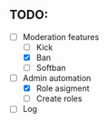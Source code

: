 ## TODO:

- [ ] Moderation features
  - [ ] Kick
  - [x] Ban
  - [ ] Softban
- [ ] Admin automation
  - [x] Role asigment
  - [ ] Create roles
- [ ] Log
